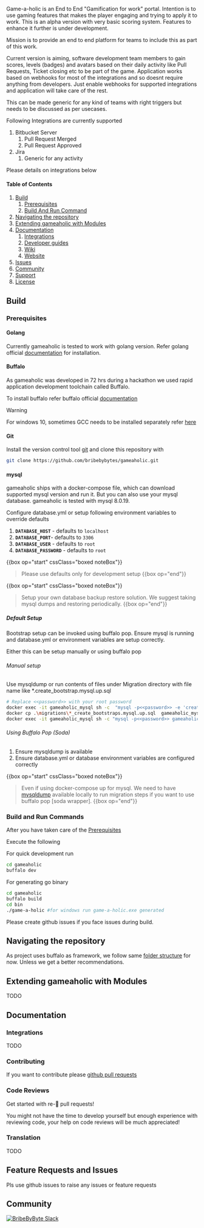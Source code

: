 Game-a-holic is an End to End "Gamification for work" portal. Intention is to use gaming features that makes the player engaging and trying to apply it to work. This is an alpha version with very basic scoring system. Features to enhance it further is under development.

Mission is to provide an end to end platform for teams to include this as part of this work.

Current version is aiming, software development team members to gain scores, levels (badges) and avatars based on their daily activity like Pull Requests, Ticket closing etc to be part of the game. Application works based on webhooks for most of the integrations and so doesnt require anything from developers. Just enable webhooks for supported integrations and application will take care of the rest.

This can be made generic for any kind of teams with right triggers but needs to be discussed as per usecases.

Following Integrations are currently supported

1. Bitbucket Server
   1. Pull Request Merged
   2. Pull Request Approved
2. Jira
   1. Generic for any activity

Please details on integrations below

#### Table of Contents

1. [Build](#build)
   1. [Prerequisites](#prerequisites)
   2. [Build And Run Command](#build-and-run-commands)
2. [Navigating the repository](#navigating-the-repository)
4. [Extending gameaholic with Modules](#extending-gameaholic-with-modules)
5. [Documentation](#documentation)
   1. [Integrations](#integrations)
   2. [Developer guides](#developer-guides)
   3. [Wiki](#wiki)
   4. [Website](#website)
7. [Issues](#issues)
8. [Community](#community)
9. [Support](#support)
10. [License](#license)


## Build

### Prerequisites

#### Golang
Currently gameaholic is tested to work with golang version.
Refer golang official [documentation](https://golang.org/doc/install) for installation.

#### Buffalo

As gameaholic was developed in 72 hrs during a hackathon we used rapid application development toolchain called Buffalo.

To install buffalo refer buffalo official [documentation](https://gobuffalo.io/en/docs/getting-started/installation)

>[!WARNING]
>For windows 10, sometimes GCC needs to be installed separately refer [here](https://blog.gobuffalo.io/install-buffalo-on-windows-10-e08b3aa304a3)


#### Git

Install the version control tool [git](https://git-scm.com/) and clone this repository with

```bash
git clone https://github.com/bribebybytes/gameaholic.git
```

#### mysql

gameaholic ships with a docker-compose file, which can download supported mysql version and run it. But you can also use your mysql database. gameaholic is tested with mysql 8.0.19.

Configure database.yml or setup following environment variables to override defaults

1. **`DATABASE_HOST`** - defaults to `localhost`
2. **`DATABASE_PORT`**- defaults to `3306`
3. **`DATABASE_USER`** - defaults to `root`
4. **`DATABASE_PASSWORD`** - defaults to `root`

{{box op="start" cssClass="boxed noteBox"}}
> Please use defaults only for development setup
{{box op="end"}}

{{box op="start" cssClass="boxed noteBox"}}
> Setup your own database backup restore solution. We suggest taking mysql dumps and restoring periodically.
{{box op="end"}}

##### Default Setup
Bootstrap setup can be invoked using buffalo pop. Ensure mysql is running and database.yml or environment variables are setup correctly. 

Either this can be setup manually or using buffalo pop

###### Manual setup
Use mysqldump or run contents of files under Migration directory with file name like *.create_bootstrap.mysql.up.sql



```bash
# Replace <<password>> with your root password
docker exec -it gameaholic_mysql sh -c  "mysql -p<<password>> -e 'create database gameaholic;'"
docker cp .\migrations\*_create_bootstraps.mysql.up.sql  gameaholic_mysql:\
docker exec -it gameaholic_mysql sh -c "mysql -p<<password>> gameaholic < *_create_bootstraps.mysql.up.sql" 
```

###### Using Buffalo Pop (Soda)
1. Ensure mysqldump is available 
2. Ensure database.yml or database environment variables are configured correctly 



{{box op="start" cssClass="boxed noteBox"}}
> Even if using docker-compose up for mysql. We need to have [mysqldump](https://dev.mysql.com/downloads/installer/) available locally to run migration steps if you want to use buffalo pop [soda wrapper].
{{box op="end"}}

### Build and Run Commands

After you have taken care of the [Prerequisites](#prerequisites)

Execute the following

For quick development run

```bash
cd gameaholic
buffalo dev
```
For generating go binary

```bash
cd gameaholic
buffalo build
cd bin
./game-a-holic #for windows run game-a-holic.exe generated
```
Please create github issues if you face issues during build.



## Navigating the repository

As project uses buffalo as framework, we follow same [folder structure](https://gobuffalo.io/en/docs/getting-started/directory-structure) for now. Unless we get a better recommendations.


## Extending gameaholic with Modules

TODO

## Documentation

### Integrations

TODO


### Contributing

If you want to contribute please [github pull requests](https://help.github.com/en/github/collaborating-with-issues-and-pull-requests/about-pull-requests)


### Code Reviews

Get started with re-:eyes: pull requests!

You might not have the time to develop yourself but enough experience with reviewing code, your help on code reviews will be much
appreciated!

### Translation

TODO

## Feature Requests and Issues

Pls use github issues to raise any issues or feature requests

## Community

[![BribeByByte Slack](https://img.shields.io/badge/bribebybytes-Slack-%26blue)](https://join.slack.com/t/bribebybytes/shared_invite/enQtOTU0NTAzMjI2MjczLWVjYzZlYzFhZWYxNDUxZDcwNmQxM2FlY2M3OThiODZiNDRiYmFlN2FjN2FjYWZiYzU5NjkxMzE1ZDk0M2RjMTk)
